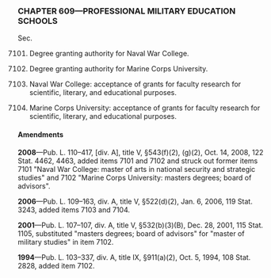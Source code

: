 ### **CHAPTER 609—PROFESSIONAL MILITARY EDUCATION SCHOOLS** ###

Sec.

7101. Degree granting authority for Naval War College.

7102. Degree granting authority for Marine Corps University.

7103. Naval War College: acceptance of grants for faculty research for scientific, literary, and educational purposes.

7104. Marine Corps University: acceptance of grants for faculty research for scientific, literary, and educational purposes.

#### Amendments ####

**2008**—Pub. L. 110–417, [div. A], title V, §543(f)(2), (g)(2), Oct. 14, 2008, 122 Stat. 4462, 4463, added items 7101 and 7102 and struck out former items 7101 "Naval War College: master of arts in national security and strategic studies" and 7102 "Marine Corps University: masters degrees; board of advisors".

**2006**—Pub. L. 109–163, div. A, title V, §522(d)(2), Jan. 6, 2006, 119 Stat. 3243, added items 7103 and 7104.

**2001**—Pub. L. 107–107, div. A, title V, §532(b)(3)(B), Dec. 28, 2001, 115 Stat. 1105, substituted "masters degrees; board of advisors" for "master of military studies" in item 7102.

**1994**—Pub. L. 103–337, div. A, title IX, §911(a)(2), Oct. 5, 1994, 108 Stat. 2828, added item 7102.